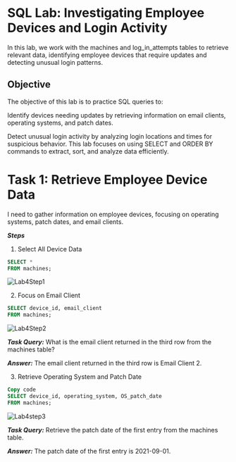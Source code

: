 # SQL Lab: Investigating Employee Devices and Login Activity

In this lab, we work with the machines and log_in_attempts tables to retrieve relevant data, identifying employee devices that require updates and detecting unusual login patterns.

## Objective

The objective of this lab is to practice SQL queries to:

Identify devices needing updates by retrieving information on email clients, operating systems, and patch dates.

Detect unusual login activity by analyzing login locations and times for suspicious behavior.
This lab focuses on using SELECT and ORDER BY commands to extract, sort, and analyze data efficiently.

# Task 1: Retrieve Employee Device Data

I need to gather information on employee devices, focusing on operating systems, patch dates, and email clients.

***Steps***

1. Select All Device Data
```sql
SELECT *
FROM machines;
```


![Lab4Step1](https://github.com/user-attachments/assets/18e38457-f5c8-4ba7-9eb1-72ed58af48a2)



2. Focus on Email Client
```sql
SELECT device_id, email_client
FROM machines;
```


![Lab4Step2](https://github.com/user-attachments/assets/26e82e74-bb44-4407-a6e5-dcecad0d34d8)



***Task Query:*** What is the email client returned in the third row from the machines table?

***Answer:*** The email client returned in the third row is Email Client 2.

3. Retrieve Operating System and Patch Date
```sql
Copy code
SELECT device_id, operating_system, OS_patch_date
FROM machines;
```

![Lab4step3](https://github.com/user-attachments/assets/cf9abd76-7e5d-41a0-8984-4a63902ddcbe)


***Task Query:*** Retrieve the patch date of the first entry from the machines table.

***Answer:*** The patch date of the first entry is 2021-09-01.


